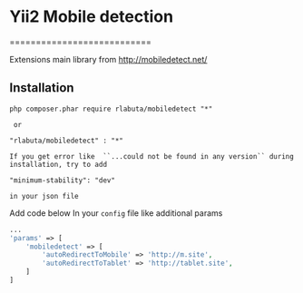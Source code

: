 # Yii2 Mobile detection
===========================

Extensions main library from http://mobiledetect.net/

Installation
------------
```
php composer.phar require rlabuta/mobiledetect "*"

 or

"rlabuta/mobiledetect" : "*"

If you get error like  ``...could not be found in any version`` during installation, try to add

"minimum-stability": "dev"

in your json file

```

Add code below In your ``config`` file like additional params

```php
...
'params' => [
    'mobiledetect' => [
        'autoRedirectToMobile' => 'http://m.site',
        'autoRedirectToTablet' => 'http://tablet.site',
    ]
]
```
